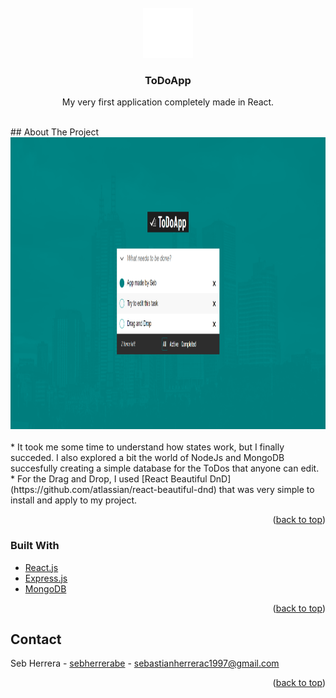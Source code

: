 <div id="top"></div>

<!-- PROJECT LOGO -->
<br />
<div align="center">
  <a href="https://github.com/github_username/repo_name">
    <img src="images/to-do.png" alt="Logo" width="80" height="80">
  </a>

<h3 align="center">ToDoApp</h3>

  <p align="center">
    My very first application completely made in React.
  </p>
</div>

<!-- ABOUT THE PROJECT -->

<br>
## About The Project
<div align="center">
  <a href="https://seb-todoapp.herokuapp.com/">
<img src="images/demo.png" alt="Logo" width="1000" height="467">
    </a>
</div>
<br>
* It took me some time to understand how states work, but I finally succeded. I also explored a bit the world of NodeJs and MongoDB succesfully creating a simple database for the ToDos that anyone can edit. 
* For the Drag and Drop, I used [React Beautiful DnD](https://github.com/atlassian/react-beautiful-dnd) that was very simple to install and apply to my project.
<p align="right">(<a href="#top">back to top</a>)</p>



### Built With
* [React.js](https://reactjs.org/)
* [Express.js](https://expressjs.com/)
* [MongoDB](https://www.mongodb.com/)

<p align="right">(<a href="#top">back to top</a>)</p>


<!-- CONTACT -->
## Contact

Seb Herrera - [sebherrerabe](https://www.linkedin.com/in/sebherrerabe/) - sebastianherrerac1997@gmail.com

<p align="right">(<a href="#top">back to top</a>)</p>
